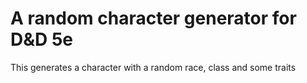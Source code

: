 # A random character generator for D&D 5e

This generates a character with a random race, class and some traits 